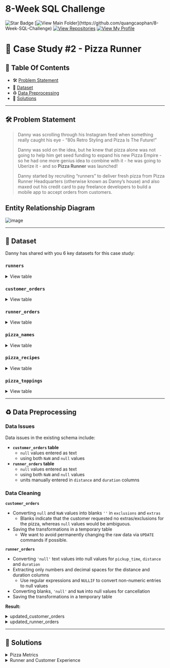 # 8-Week SQL Challenge
![Star Badge](https://img.shields.io/static/v1?label=%F0%9F%8C%9F&message=If%20Useful&style=style=flat&color=BC4E99)
[![View Main Folder](https://img.shields.io/badge/View-Main_Folder-971901?)](https://github.com/quangcaophan/8-Week-SQL-Challenge)
[![View Repositories](https://img.shields.io/badge/View-My_Repositories-blue?logo=GitHub)](https://github.com/quangcaophan?tab=repositories)
[![View My Profile](https://img.shields.io/badge/View-My_Profile-green?logo=GitHub)](https://github.com/quangcaophan)

# 🍕 Case Study #2 - Pizza Runner


## 📕 Table Of Contents
  - 🛠️ [Problem Statement](#problem-statement)
  - 📂 [Dataset](#dataset)
  - ♻️ [Data Preprocessing](#️-data-preprocessing)
  - 🚀 [Solutions](#-solutions)

---

## 🛠️ Problem Statement

> Danny was scrolling through his Instagram feed when something really caught his eye - “80s Retro Styling and Pizza Is The Future!”
> 
> Danny was sold on the idea, but he knew that pizza alone was not going to help him get seed funding to expand his new Pizza Empire - so he had one more genius idea to combine with it - he was going to Uberize it - and so **Pizza Runner** was launched!
> 
> Danny started by recruiting “runners” to deliver fresh pizza from Pizza Runner Headquarters (otherwise known as Danny’s house) and also maxed out his credit card to pay freelance developers to build a mobile app to accept orders from customers.

## Entity Relationship Diagram

![image](https://user-images.githubusercontent.com/81607668/127271531-0b4da8c7-8b24-4a14-9093-0795c4fa037e.png)

---

## 📂 Dataset
Danny has shared with you 6 key datasets for this case study:

### **```runners```**
<details>
<summary>
View table
</summary>

The runners table shows the **```registration_date```** for each new runner.


|runner_id|registration_date|
|---------|-----------------|
|1        |1/1/2021         |
|2        |1/3/2021         |
|3        |1/8/2021         |
|4        |1/15/2021        |

</details>


### **```customer_orders```**

<details>
<summary>
View table
</summary>

Customer pizza orders are captured in the **```customer_orders```** table with 1 row for each individual pizza that is part of the order.

|order_id|customer_id|pizza_id|exclusions|extras|order_time        |
|--------|-----------|--------|----------|------|------------------|
|1       |101        |1       |          |      |44197.75349537037 |
|2       |101        |1       |          |      |44197.79226851852 |
|3       |102        |1       |          |      |44198.9940162037  |
|3       |102        |2       |          |null  |44198.9940162037  |
|4       |103        |1       |4         |      |44200.558171296296|
|4       |103        |1       |4         |      |44200.558171296296|
|4       |103        |2       |4         |      |44200.558171296296|
|5       |104        |1       |null      |1     |44204.87533564815 |
|6       |101        |2       |null      |null  |44204.877233796295|
|7       |105        |2       |null      |1     |44204.88922453704 |
|8       |102        |1       |null      |null  |44205.99621527778 |
|9       |103        |1       |4         |1, 5  |44206.47429398148 |
|10      |104        |1       |null      |null  |44207.77417824074 |
|10      |104        |1       |2, 6      |1, 4  |44207.77417824074 |

</details>

### **```runner_orders```**

<details>
<summary>
View table
</summary>

After each orders are received through the system - they are assigned to a runner - however not all orders are fully completed and can be cancelled by the restaurant or the customer.

The **```pickup_time```** is the timestamp at which the runner arrives at the Pizza Runner headquarters to pick up the freshly cooked pizzas. 

The **```distance```** and **```duration```** fields are related to how far and long the runner had to travel to deliver the order to the respective customer.



|order_id|runner_id|pickup_time    |distance  |duration  |cancellation           |
|--------|---------|---------------|----------|----------|-----------------------|
|1       |1        |1/1/2021 18:15 |20km      |32 minutes|                       |
|2       |1        |1/1/2021 19:10 |20km      |27 minutes|                       |
|3       |1        |1/3/2021 0:12  |13.4km    |20 mins   |*null*                 |
|4       |2        |1/4/2021 13:53 |23.4      |40        |*null*                 |
|5       |3        |1/8/2021 21:10 |10        |15        |*null*                 |
|6       |3        |null           |null      |null      |Restaurant Cancellation|
|7       |2        |1/8/2020 21:30 |25km      |25mins    |null                   |
|8       |2        |1/10/2020 0:15 |23.4 km   |15 minute |null                   |
|9       |2        |null           |null      |null      |Customer Cancellation  |
|10      |1        |1/11/2020 18:50|10km      |10minutes |null                   |

</details>

### **```pizza_names```**

<details>
<summary>
View table
</summary>

|pizza_id|pizza_name |
|--------|-----------|
|1       |Meat Lovers|
|2       |Vegetarian |

</details>

### **```pizza_recipes```**

<details>
<summary>
View table
</summary>

Each **```pizza_id```** has a standard set of **```toppings```** which are used as part of the pizza recipe.


|pizza_id|toppings               |
|--------|-----------------------|
|1       |1, 2, 3, 4, 5, 6, 8, 10| 
|2       |4, 6, 7, 9, 11, 12     | 

</details>

### **```pizza_toppings```**

<details>
<summary>
View table
</summary>

This table contains all of the **```topping_name```** values with their corresponding **```topping_id```** value.


|topping_id|topping_name|
|----------|------------|
|1         |Bacon       | 
|2         |BBQ Sauce   | 
|3         |Beef        |  
|4         |Cheese      |  
|5         |Chicken     |     
|6         |Mushrooms   |  
|7         |Onions      |     
|8         |Pepperoni   | 
|9         |Peppers     |   
|10        |Salami      | 
|11        |Tomatoes    | 
|12        |Tomato Sauce|

</details>

---

## ♻️ Data Preprocessing

### **Data Issues**

Data issues in the existing schema include:

* **```customer_orders``` table**
  - ```null``` values entered as text
  - using both ```NaN``` and ```null``` values
* **```runner_orders``` table**
  - ```null``` values entered as text
  - using both ```NaN``` and ```null``` values
  - units manually entered in ```distance``` and ```duration``` columns

### **Data Cleaning**

**```customer_orders```**
- Converting ```null``` and ```NaN``` values into blanks ```''``` in ```exclusions``` and ```extras```
  - Blanks indicate that the customer requested no extras/exclusions for the pizza, whereas ```null``` values would be ambiguous.
- Saving the transformations in a temporary table
  - We want to avoid permanently changing the raw data via ```UPDATE``` commands if possible.

**```runner_orders```**

- Converting ```'null'``` text values into null values for ```pickup_time```, ```distance``` and ```duration```
- Extracting only numbers and decimal spaces for the distance and duration columns
  - Use regular expressions and ```NULLIF``` to convert non-numeric entries to null values
- Converting blanks, ```'null'``` and ```NaN``` into null values for cancellation
- Saving the transformations in a temporary table

**Result:**

<details>
<summary> 
updated_customer_orders
</summary>

|order_id|customer_id|pizza_id|exclusions|extras|order_time              |
|--------|-----------|--------|----------|------|------------------------|
|1       |101        |1       |          |      |2020-01-01T18:05:02.000Z|
|2       |101        |1       |          |      |2020-01-01T19:00:52.000Z|
|3       |102        |1       |          |      |2020-01-02T12:51:23.000Z|
|3       |102        |2       |          |      |2020-01-02T12:51:23.000Z|
|4       |103        |1       |4         |      |2020-01-04T13:23:46.000Z|
|4       |103        |1       |4         |      |2020-01-04T13:23:46.000Z|
|4       |103        |2       |4         |      |2020-01-04T13:23:46.000Z|
|5       |104        |1       |          |1     |2020-01-08T21:00:29.000Z|
|6       |101        |2       |          |      |2020-01-08T21:03:13.000Z|
|7       |105        |2       |          |1     |2020-01-08T21:20:29.000Z|
|8       |102        |1       |          |      |2020-01-09T23:54:33.000Z|
|9       |103        |1       |4         |1, 5  |2020-01-10T11:22:59.000Z|
|10      |104        |1       |          |      |2020-01-11T18:34:49.000Z|
|10      |104        |1       |2, 6      |1, 4  |2020-01-11T18:34:49.000Z|

</details>

<details>
<summary> 
updated_runner_orders
</summary>

| order_id | runner_id | pickup_time         | distance | duration | cancellation            |
|----------|-----------|---------------------|----------|----------|-------------------------|
| 1        | 1         | 2020-01-01 18:15:34 | 20       | 32       |                         |
| 2        | 1         | 2020-01-01 19:10:54 | 20       | 27       |                         |
| 3        | 1         | 2020-01-02 00:12:37 | 13.4     | 20       |                         |
| 4        | 2         | 2020-01-04 13:53:03 | 23.4     | 40       |                         |
| 5        | 3         | 2020-01-08 21:10:57 | 10       | 15       |                         |
| 6        | 3         |                     |          |          | Restaurant Cancellation |
| 7        | 2         | 2020-01-08 21:30:45 | 25       | 25       |                         |
| 8        | 2         | 2020-01-10 00:15:02 | 23.4     | 15       |                         |
| 9        | 2         |                     |          |          | Customer Cancellation   |
| 10       | 1         | 2020-01-11 18:50:20 | 10       | 10       |                         |

</details>

---

## 🚀 Solutions

<details>
<summary> 
Pizza Metrics
</summary>

### **Q1. How many pizzas were ordered?**
```sql
SELECT
    COUNT(*) AS pizza_count
FROM
    customer_orders;
```
|pizza_count|
|-----------|
|14         |

### **Q2. How many unique customer orders were made?**
```sql
SELECT
    COUNT(DISTINCT order_id) AS order_count
FROM
    customer_orders;
```
|order_count|
|-----------|
|10         |


### **Q3. How many successful orders were delivered by each runner?**
```sql
SELECT
    runner_id,
    COUNT(DISTINCT order_id) AS successful_order
FROM
    runner_orders
WHERE
    pickup_time != 'null'
GROUP BY
    runner_id;
```

| runner_id | successful_orders |
|-----------|-------------------|
| 1         | 4                 |
| 2         | 3                 |
| 3         | 1                 |


### **Q4. How many of each type of pizza was delivered?**
```SQL
SELECT
    pizza_name,
    COUNT(co.order_id) AS delivered_pizzas
FROM
    pizza_names AS pn
    INNER JOIN customer_orders AS co ON pn.pizza_id = co.pizza_id
    INNER JOIN runner_orders AS ro ON ro.order_id = co.order_id
WHERE
    pickup_time <> 'null'
GROUP BY
    pizza_name;
```

| pizza_name | delivered_pizzas |
|------------|------------------|
| Meatlovers | 9                |
| Vegetarian | 3                |


### **Q5. How many Vegetarian and Meatlovers were ordered by each customer?**
```SQL
SELECT
  customer_id,
  SUM(CASE WHEN pizza_id = 1 THEN 1 ELSE 0 END) AS meat_lovers,
  SUM(CASE WHEN pizza_id = 2 THEN 1 ELSE 0 END) AS vegetarian
FROM 
    updated_customer_orders
GROUP BY 
    customer_id;
```

| customer_id | meat_lovers | vegetarian |
|-------------|-------------|------------|
| 101         | 2           | 1          |
| 103         | 3           | 1          |
| 104         | 3           | 0          |
| 105         | 0           | 1          |
| 102         | 2           | 1          |

### **Q6. What was the maximum number of pizzas delivered in a single order?**
```SQL
SELECT TOP 1
  order_id,  
  COUNT(co.order_id) as ordered_pizzas 
FROM 
  customer_orders as co 
  INNER JOIN pizza_names as pn on co.pizza_id = pn.pizza_id 
GROUP BY  
  order_id
ORDER BY 
    COUNT(co.order_id) DESC;
 ``` 

| order_id  |ordered_pizzas|
|-----------|--------------|
| 4         | 3            |


### **Q7. For each customer, how many delivered pizzas had at least 1 change and how many had no changes?**
```SQL
SELECT 
    c.customer_id,
    SUM(CASE WHEN c.exclusions != '' OR c.extras != '' THEN 1 ELSE 0 END) AS change,
    SUM(CASE WHEN c.exclusions = '' AND c.extras = '' THEN 1 ELSE 0 END) AS no_change
FROM 
    updated_customer_orders AS c
JOIN 
    updated_runner_orders AS r ON c.order_id = r.order_id
WHERE 
    r.distance != 0
GROUP BY 
    c.customer_id
ORDER BY 
    c.customer_id;
```

| customer_id | changes | no_change |
|-------------|---------|-----------|
| 101         | 0       | 2         |
| 102         | 0       | 3         |
| 103         | 3       | 0         |
| 104         | 2       | 1         |
| 105         | 1       | 0         |


### **Q8. How many pizzas were delivered that had both exclusions and extras?**
```SQL
SELECT SUM(CASE
               WHEN exclusions IS NOT NULL AND extras IS NOT NULL THEN 1
               ELSE 0
           END) AS pizza_count_w_exclusions_extras
FROM updated_customer_orders AS c
         JOIN updated_runner_orders AS r ON c.order_id = r.order_id
WHERE exclusions != ''
  AND extras != ''
  AND distance > 1;
```  

| pizza_count_w_exclusions_extras |
|-------------|
| 1           |


### **Q9. What was the total volume of pizzas ordered for each hour of the day?**
```SQL
SELECT
    DATEPART(HOUR,order_time) AS hour_of_day,
    COUNT(order_id) AS pizza_count
FROM 
    updated_customer_orders
GROUP BY 
    DATEPART(HOUR,order_time);
```

| hour_of_day | pizza_count |
|-------------|-------------|
| 11          | 1           |
| 13          | 3           |
| 18          | 3           |
| 19          | 1           |
| 21          | 3           |
| 23          | 3           |

### **Q10. What was the volume of orders for each day of the week?**
```SQL
SELECT FORMAT(DATEADD(DAY, 2, order_time), 'dddd') AS hour_of_day,
       COUNT(order_id) AS total_pizzas_ordered
FROM updated_customer_orders
GROUP BY FORMAT(DATEADD(DAY, 2, order_time), 'dddd');
```

| day_of_week | pizza_count |
|-------------|-------------|
| Friday      | 5           |
| Saturday    | 3           |
| Monday      | 5           |
| Sunday      | 1           |

</details>

<details>
<summary>
Runner and Customer Experience
</summary>
### **Q1. How many runners signed up for each 1 week period? (i.e. week starts 2021-01-01)**
```SQL
SELECT 
    DATEPART(week, registration_date) AS registration_week,
    COUNT(runner_id) AS runner_signed
FROM runners
GROUP BY DATEPART(week, registration_date);
```
| registration_week | runner_signed |
|-------------------|---------------|
| 1                 | 1             |
| 2                 | 2             |
| 3                 | 1             |

### **Q2. What was the average time in minutes it took for each runner to arrive at the Pizza Runner HQ to pickup the order?**
```SQL 
WITH CTE AS (
    SELECT 
        c.order_id, 
        c.order_time, 
        r.pickup_time, 
        DATEDIFF(MINUTE, c.order_time, r.pickup_time) AS pickup_minutes
    FROM updated_customer_orders AS c
    JOIN updated_runner_orders AS r
      ON c.order_id = r.order_id
    WHERE r.distance != 0
    GROUP BY c.order_id, c.order_time, r.pickup_time
)
SELECT AVG(pickup_minutes) AS AVG
FROM CTE
WHERE pickup_minutes > 1;
```
| AVG |
|-----|
| 16  |

### **Q3. Is there any relationship between the number of pizzas and how long the order takes to prepare?**
```SQL
WITH CTE AS (
    SELECT 
        c.order_id, 
        COUNT(c.order_id) AS pizza_order, 
        c.order_time, 
        r.pickup_time, 
        DATEDIFF(MINUTE, c.order_time, r.pickup_time) AS prep_time_minutes
    FROM updated_customer_orders AS c
    JOIN updated_runner_orders AS r
      ON c.order_id = r.order_id
    WHERE r.distance != 0
    GROUP BY c.order_id, c.order_time, r.pickup_time
)
SELECT 
    pizza_order,
    AVG(prep_time_minutes) AS AVG
FROM CTE
GROUP BY pizza_order;
```
| pizza_order | AVG |
|-------------|-----|
| 1           | 12  |
| 2           | 18  |
| 3           | 30  |


### **Q4. What was the average distance travelled for each customer?**
```SQL
SELECT 
  c.customer_id, 
  ROUND(AVG(r.distance),2) AS avg_distance
FROM updated_customer_orders AS c
JOIN updated_runner_orders AS r
  ON c.order_id = r.order_id
WHERE r.duration != 0
GROUP BY c.customer_id;
```
| pizza_customer_idorder | avg_distance |
|-------------|---------|
| 101         | 20      |
| 102         | 16.73   |
| 103         | 23.4    |
| 104         | 10      |
| 105         | 25      |


### **Q5. What was the difference between the longest and shortest delivery times for all orders?**
```SQL
SELECT 
    MAX(duration) - MIN(duration) AS delivery_time_difference
FROM updated_runner_orders
WHERE duration != 0;
```
| delivery_time_difference |
|-----|
| 30  |


### **Q6. What was the average speed for each runner for each delivery and do you notice any trend for these values?**
```SQL
SELECT 
  runner_id,
  c.order_id,
  COUNT(c.order_id) as pizza_count,
  distance,
  ROUND((r.distance/r.duration*60), 2) AS avg_speed
FROM updated_runner_orders AS r
JOIN updated_customer_orders AS c
  ON r.order_id = c.order_id
WHERE distance != 0
GROUP BY r.runner_id, c.customer_id, c.order_id, r.distance, r.duration
ORDER BY c.order_id;
```
| runner_id | order_id | pizza_count| distance| avg_speed|
|-----------|----------|------------|---------|----------|
| 1         | 1        | 1          | 20      | 37.5     |
| 1         | 2        | 1          | 20      | 44.44    |
| 1         | 3        | 2          | 13.4    | 4.02     |
| 2         | 4        | 3          | 23.4    | 35.1     |
| 3         | 5        | 1          | 10      | 40       |
| 2         | 7        | 1          | 25      | 60       |
| 2         | 8        | 1          | 23.4    | 93.6     |
| 1         | 10       | 2          | 10      | 60       |


### **Q7. What is the successful delivery percentage for each runner?**
```SQL
SELECT 
  runner_id, 
  ROUND(100 * SUM(
    CASE WHEN distance = 0 THEN 0
    ELSE 1 END) / COUNT(*), 0) AS success_perc
FROM updated_runner_orders
GROUP BY runner_id;
```
| runner_id | success_perc |
|-----------|--------------|
| 1         | 100          |
| 2         | 75           |
| 3         | 50           |

